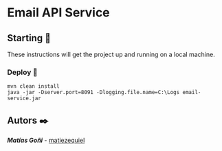 # Email API Service

## Starting 🚀

These instructions will get the project up and running on a local machine.

### Deploy 🔧
```
mvn clean install   
java -jar -Dserver.port=8091 -Dlogging.file.name=C:\Logs email-service.jar
```

## Autors ✒️


***Matías Goñi*** - [matiezequiel](https://github.com/matiezequiel)
